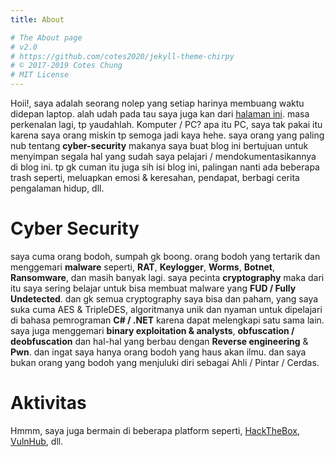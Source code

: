 ```yaml
---
title: About

# The About page
# v2.0
# https://github.com/cotes2020/jekyll-theme-chirpy
# © 2017-2019 Cotes Chung
# MIT License
---
```


Hoii!, saya adalah seorang nolep yang setiap harinya membuang waktu didepan laptop. alah udah pada tau saya juga kan dari [halaman ini](https://skofos.xyz/me/). masa perkenalan lagi, tp yaudahlah. Komputer / PC? apa itu PC, saya tak pakai itu karena saya orang miskin tp semoga jadi kaya hehe. saya orang yang paling nub tentang **cyber-security** makanya saya buat blog ini bertujuan untuk menyimpan segala hal yang sudah saya pelajari / mendokumentasikannya di blog ini. tp gk cuman itu juga sih isi blog ini, palingan nanti ada beberapa trash seperti, meluapkan emosi & keresahan, pendapat, berbagi cerita pengalaman hidup, dll.

# Cyber Security

saya cuma orang bodoh, sumpah gk boong. orang bodoh yang tertarik dan menggemari **malware** seperti, **RAT**, **Keylogger**, **Worms**, **Botnet**, **Ransomware**, dan masih banyak lagi. saya pecinta **cryptography** maka dari itu saya sering belajar untuk bisa membuat malware yang **FUD / Fully Undetected**. dan gk semua cryptography saya bisa dan paham, yang saya suka cuma AES & TripleDES, algoritmanya unik dan nyaman untuk dipelajari di bahasa pemrograman **C# / .NET** karena dapat melengkapi satu sama lain. saya juga menggemari **binary exploitation & analysts**, **obfuscation / deobfuscation** dan hal-hal yang berbau dengan **Reverse engineering** & **Pwn**.
dan ingat saya hanya orang bodoh yang haus akan ilmu. dan saya bukan orang yang bodoh yang menjuluki diri sebagai Ahli / Pintar / Cerdas.

# Aktivitas

Hmmm, saya juga bermain di beberapa platform seperti, [HackTheBox](https://hackthebox.eu/profile/145452), [VulnHub](https://vulnhub.com), dll.
